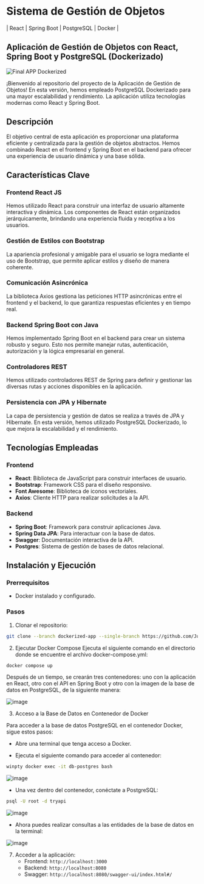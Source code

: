 # Sistema de Gestión de Objetos
| React | Spring Boot | PostgreSQL | Docker |

## Aplicación de Gestión de Objetos con React, Spring Boot y PostgreSQL (Dockerizado)

![Final APP Dockerized](https://github.com/Julian1699/Base-React-SpringBoot/assets/114323630/ba48866c-c6c7-4728-8820-1496e7917693)

¡Bienvenido al repositorio del proyecto de la Aplicación de Gestión de Objetos! En esta versión, hemos empleado PostgreSQL Dockerizado para una mayor escalabilidad y rendimiento. La aplicación utiliza tecnologías modernas como React y Spring Boot.

## Descripción

El objetivo central de esta aplicación es proporcionar una plataforma eficiente y centralizada para la gestión de objetos abstractos. Hemos combinado React en el frontend y Spring Boot en el backend para ofrecer una experiencia de usuario dinámica y una base sólida.

## Características Clave

### Frontend React JS
Hemos utilizado React para construir una interfaz de usuario altamente interactiva y dinámica. Los componentes de React están organizados jerárquicamente, brindando una experiencia fluida y receptiva a los usuarios.

### Gestión de Estilos con Bootstrap
La apariencia profesional y amigable para el usuario se logra mediante el uso de Bootstrap, que permite aplicar estilos y diseño de manera coherente.

### Comunicación Asincrónica
La biblioteca Axios gestiona las peticiones HTTP asincrónicas entre el frontend y el backend, lo que garantiza respuestas eficientes y en tiempo real.

### Backend Spring Boot con Java
Hemos implementado Spring Boot en el backend para crear un sistema robusto y seguro. Esto nos permite manejar rutas, autenticación, autorización y la lógica empresarial en general.

### Controladores REST
Hemos utilizado controladores REST de Spring para definir y gestionar las diversas rutas y acciones disponibles en la aplicación.

### Persistencia con JPA y Hibernate
La capa de persistencia y gestión de datos se realiza a través de JPA y Hibernate. En esta versión, hemos utilizado PostgreSQL Dockerizado, lo que mejora la escalabilidad y el rendimiento.

## Tecnologías Empleadas

### Frontend
- **React**: Biblioteca de JavaScript para construir interfaces de usuario.
- **Bootstrap**: Framework CSS para el diseño responsivo.
- **Font Awesome**: Biblioteca de iconos vectoriales.
- **Axios**: Cliente HTTP para realizar solicitudes a la API.

### Backend
- **Spring Boot**: Framework para construir aplicaciones Java.
- **Spring Data JPA**: Para interactuar con la base de datos.
- **Swagger**: Documentación interactiva de la API.
- **Postgres**: Sistema de gestión de bases de datos relacional.

## Instalación y Ejecución

### Prerrequisitos

- Docker instalado y configurado.

### Pasos
1. Clonar el repositorio:
   
```bash
git clone --branch dockerized-app --single-branch https://github.com/Julian1699/Base-React-SpringBoot.git
```

2. Ejecutar Docker Compose
Ejecuta el siguiente comando en el directorio donde se encuentre el archivo docker-compose.yml:

```bash
docker compose up
```
Después de un tiempo, se crearán tres contenedores: uno con la aplicación en React, otro con el API en Spring Boot y otro con la imagen de la base de datos en PostgreSQL, de la siguiente manera:

![image](https://github.com/Julian1699/Base-React-SpringBoot/assets/114323630/dc5b2e3c-664a-4aa2-8ecd-d6f723aaeb18)

3. Acceso a la Base de Datos en Contenedor de Docker
   
Para acceder a la base de datos PostgreSQL en el contenedor Docker, sigue estos pasos:

- Abre una terminal que tenga acceso a Docker.

- Ejecuta el siguiente comando para acceder al contenedor:
   
```bash
winpty docker exec -it db-postgres bash
```
![image](https://github.com/Julian1699/Base-React-SpringBoot/assets/114323630/333c1e49-58a8-4348-8709-7d0bf8901edb)

- Una vez dentro del contenedor, conéctate a PostgreSQL:

```bash
psql -U root -d tryapi
```
![image](https://github.com/Julian1699/Base-React-SpringBoot/assets/114323630/8a1b3997-30eb-4ebc-a248-84c83c762062)
   
- Ahora puedes realizar consultas a las entidades de la base de datos en la terminal:

![image](https://github.com/Julian1699/Base-React-SpringBoot/assets/114323630/17eee8fe-7b45-4f22-9c5d-5a22f2ce295f)
 
7. Acceder a la aplicación:
   - Frontend: `http://localhost:3000`
   - Backend: `http://localhost:8080`
   - Swagger: `http://localhost:8080/swagger-ui/index.html#/`
